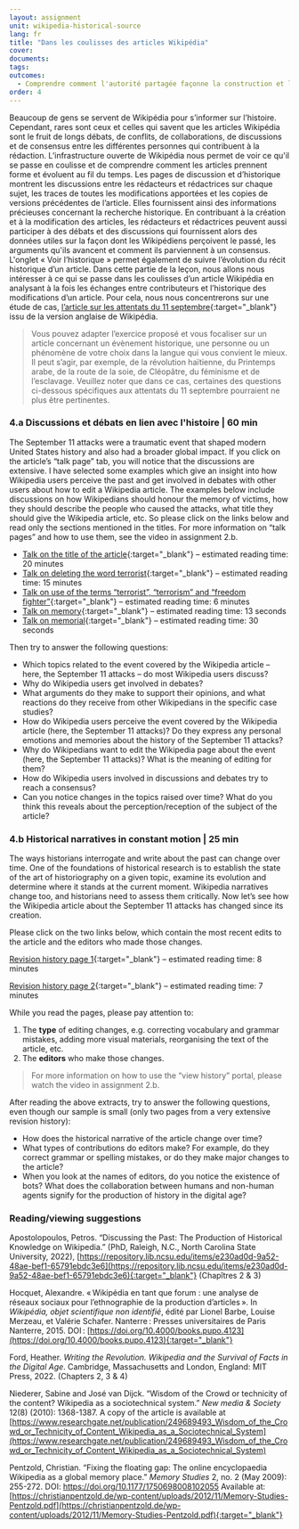 ```yaml
---
layout: assignment
unit: wikipedia-historical-source 
lang: fr
title: "Dans les coulisses des articles Wikipédia"
cover:
documents:
tags:
outcomes: 
  - Comprendre comment l'autorité partagée façonne la construction et l'évolution des récits historiques dans Wikipédia 
order: 4
---
```

Beaucoup de gens se servent de Wikipédia pour s’informer sur l’histoire. Cependant, rares sont ceux et celles qui savent que les articles Wikipédia sont le fruit de longs débats, de conflits, de collaborations, de discussions et de consensus entre les différentes personnes qui contribuent à la rédaction. L’infrastructure ouverte de Wikipédia nous permet de voir ce qu'il se passe en coulisse et de comprendre comment les articles prennent forme et évoluent au fil du temps. Les pages de discussion et d’historique montrent les discussions entre les rédacteurs et rédactrices sur chaque sujet, les traces de toutes les modifications apportées et les copies de versions précédentes de l’article. Elles fournissent ainsi des informations précieuses concernant la recherche historique. En contribuant à la création et à la modification des articles, les rédacteurs et rédactrices peuvent aussi participer à des débats et des discussions qui fournissent alors des données utiles sur la façon dont les Wikipédiens perçoivent le passé, les arguments qu'ils avancent et comment ils parviennent à un consensus. L'onglet « Voir l’historique » permet également de suivre l’évolution du récit historique d’un article. Dans cette partie de la leçon, nous allons nous intéresser à ce qui se passe dans les coulisses d’un article Wikipédia en analysant à la fois les échanges entre contributeurs et l’historique des modifications d’un article. Pour cela, nous nous concentrerons sur une étude de cas, [l’article sur les attentats du 11 septembre](https://en.wikipedia.org/wiki/September_11_attacks){:target="_blank"} issu de la version anglaise de Wikipédia.

> Vous pouvez adapter l’exercice proposé et vous focaliser sur un article concernant un évènement historique, une personne ou un phénomène de votre choix dans la langue qui vous convient le mieux. Il peut s’agir, par exemple, de la révolution haïtienne, du Printemps arabe, de la route de la soie, de Cléopâtre, du féminisme et de l’esclavage. Veuillez noter que dans ce cas, certaines des questions ci-dessous spécifiques aux attentats du 11 septembre pourraient ne plus être pertinentes.


<!-- more -->

<!-- briefing-student -->

### 4.a Discussions et débats en lien avec l'histoire | 60 min 
<!-- section-contents -->

The September 11 attacks were a traumatic event that shaped modern United States history and also had a broader global impact. If you click on the article’s “talk page” tab, you will notice that the discussions are extensive. I have selected some examples which give an insight into how Wikipedia users perceive the past and get involved in debates with other users about how to edit a Wikipedia article. The examples below include discussions on how Wikipedians should honour the memory of victims, how they should describe the people who caused the attacks, what title they should give the Wikipedia article, etc. So please click on the links below and read only the sections mentioned in the titles. For more information on “talk pages” and how to use them, see the video in assignment 2.b.

- [Talk on the title of the article](https://en.wikipedia.org/wiki/Talk:September_11_attacks/Archive_3#Article_Title){:target="_blank"} – estimated reading time: 20 minutes
- [Talk on deleting the word terrorist](https://en.wikipedia.org/wiki/Talk:September_11_attacks/Archive_7#Deleting_terrorist){:target="_blank"} – estimated reading time: 15 minutes 
- [Talk on use of the terms “terrorist”, “terrorism” and “freedom fighter”](https://en.wikipedia.org/wiki/Talk:September_11_attacks/Archive_11#%22Terrorist%22,_%22terrorism%22_and_%22freedom_fighter%22){:target="_blank"} – estimated reading time: 6 minutes 
- [Talk on memory](https://en.wikipedia.org/wiki/Talk:September_11_attacks/Archive_13#In_Memorium){:target="_blank"} – estimated reading time: 13 seconds  
- [Talk on memorial](https://en.wikipedia.org/wiki/Talk:September_11_attacks/Archive_21#Memorial){:target="_blank"} – estimated reading time: 30 seconds  

Then try to answer the following questions:

- Which topics related to the event covered by the Wikipedia article – here, the September 11 attacks – do most Wikipedia users discuss?
- Why do Wikipedia users get involved in debates?
- What arguments do they make to support their opinions, and what reactions do they receive from other Wikipedians in the specific case studies?
- How do Wikipedia users perceive the event covered by the Wikipedia article (here, the September 11 attacks)? Do they express any personal emotions and memories about the history of the September 11 attacks?
- Why do Wikipedians want to edit the Wikipedia page about the event (here, the September 11 attacks)? What is the meaning of editing for them?
- How do Wikipedia users involved in discussions and debates try to reach a consensus?
- Can you notice changes in the topics raised over time? What do you think this reveals about the perception/reception of the subject of the article? 

<!-- section -->

### 4.b Historical narratives in constant motion | 25 min
<!-- section-contents -->

The ways historians interrogate and write about the past can change over time. One of the foundations of historical research is to establish the state of the art of historiography on a given topic, examine its evolution and determine where it stands at the current moment. Wikipedia narratives change too, and historians need to assess them critically. Now let’s see how the Wikipedia article about the September 11 attacks has changed since its creation. 

Please click on the two links below, which contain the most recent edits to the article and the editors who made those changes. 

[Revision history page 1](https://en.wikipedia.org/w/index.php?title=September_11_attacks&action=history&dir=prev&offset=20231126232142%7C1187018579){:target="_blank"} – estimated reading time: 8 minutes 

[Revision history page 2](https://en.wikipedia.org/w/index.php?title=September_11_attacks&action=history&offset=20231127221517%7C1187170755){:target="_blank"} – estimated reading time: 7 minutes 

While you read the pages, please pay attention to: 

1. The **type** of editing changes, e.g. correcting vocabulary and grammar mistakes, adding more visual materials, reorganising the text of the article, etc. 
2. The **editors** who make those changes.

> For more information on how to use the “view history” portal, please watch the video in assignment 2.b. 

After reading the above extracts, try to answer the following questions, even though our sample is small (only two pages from a very extensive revision history): 

- How does the historical narrative of the article change over time?
- What types of contributions do editors make? For example, do they correct grammar or spelling mistakes, or do they make major changes to the article?
- When you look at the names of editors, do you notice the existence of bots? What does the collaboration between humans and non-human agents signify for the production of history in the digital age?

<!-- section -->

### Reading/viewing suggestions
<!-- section-contents --> 

Apostolopoulos, Petros. “Discussing the Past: The Production of Historical Knowledge on Wikipedia.” (PhD, Raleigh, N.C., North Carolina State University, 2022), [https://repository.lib.ncsu.edu/items/e230ad0d-9a52-48ae-bef1-65791ebdc3e6](https://repository.lib.ncsu.edu/items/e230ad0d-9a52-48ae-bef1-65791ebdc3e6){:target="_blank"}  (Chapîtres 2 & 3)

Hocquet, Alexandre. «&#x202F;Wikipédia en tant que forum : une analyse de réseaux sociaux pour l’ethnographie de la production d’articles&#x202F;». In _Wikipédia, objet scientifique non identifié_, édité par Lionel Barbe, Louise Merzeau, et Valérie Schafer. Nanterre&#x202F;: Presses universitaires de Paris Nanterre, 2015. DOI&#x202F;: [https://doi.org/10.4000/books.pupo.4123](https://doi.org/10.4000/books.pupo.4123){:target="_blank"}

Ford, Heather. _Writing the Revolution. Wikipedia and the Survival of Facts in the Digital Age_. Cambridge, Massachusetts and London, England: MIT Press, 2022. (Chapters 2, 3 & 4)

Niederer, Sabine and José van Dijck. “Wisdom of the Crowd or technicity of the content? Wikipedia as a sociotechnical system.” _New media & Society_ 12(8) (2010): 1368-1387. A copy of the article is available at [https://www.researchgate.net/publication/249689493_Wisdom_of_the_Crowd_or_Technicity_of_Content_Wikipedia_as_a_Sociotechnical_System](https://www.researchgate.net/publication/249689493_Wisdom_of_the_Crowd_or_Technicity_of_Content_Wikipedia_as_a_Sociotechnical_System)

Pentzold, Christian. “Fixing the floating gap: The online encyclopaedia Wikipedia as a global memory place.” _Memory Studies_ 2, no. 2 (May 2009): 255-272. DOI: https://doi.org/10.1177/1750698008102055 
Available at: [https://christianpentzold.de/wp-content/uploads/2012/11/Memory-Studies-Pentzold.pdf](https://christianpentzold.de/wp-content/uploads/2012/11/Memory-Studies-Pentzold.pdf){:target="_blank"} 



<!--Phillips, Murray G. 2015. “Wikipedia and History: A Worthwhile Partnership in the Digital Era?” *Rethinking History* 20 (4): 523–43. doi:10.1080/13642529.2015.1091566. Available at: [https://core.ac.uk/download/pdf/43380919.pdf](https://core.ac.uk/download/pdf/43380919.pdf){:target="_blank"}-->  

<!-- briefing-teacher -->

